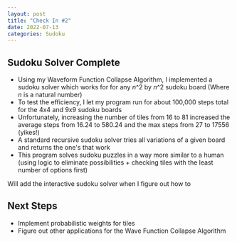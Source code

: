 ```yaml
---
layout: post
title: "Check In #2"
date: 2022-07-13
categories: Sudoku
---
```


## Sudoku Solver Complete

  - Using my Waveform Function Collapse Algorithm, I implemented a sudoku solver which works for for any <i>n</i>^2 by <i>n</i>^2 sudoku board (Where <i>n</i> is a natural number)
  - To test the efficiency, I let my program run for about 100,000 steps total for the 4x4 and 9x9 sudoku boards
  - Unfortunately, increasing the number of tiles from 16 to 81 increased the average steps from 16.24 to 580.24 and the max steps from 27 to 17556 (yikes!)
  - A standard recursive sudoku solver tries all variations of a given board and returns the one's that work
  - This program solves sudoku puzzles in a way more similar to a human (using logic to eliminate possibilities + checking tiles with the least number of options first)

Will add the interactive sudoku solver when I figure out how to

## Next Steps
  - Implement probabilistic weights for tiles
  - Figure out other applications for the Wave Function Collapse Algorithm
